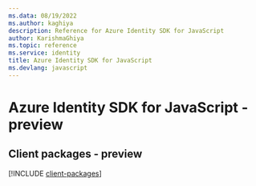 ```yaml
---
ms.data: 08/19/2022
ms.author: kaghiya
description: Reference for Azure Identity SDK for JavaScript
author: KarishmaGhiya
ms.topic: reference
ms.service: identity
title: Azure Identity SDK for JavaScript
ms.devlang: javascript
---
```

# Azure Identity SDK for JavaScript - preview

## Client packages - preview
[!INCLUDE [client-packages](identity-client-index.md)]